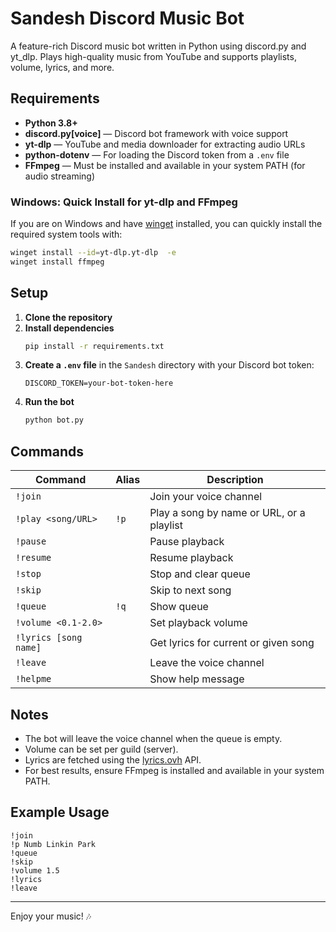 # Sandesh Discord Music Bot

A feature-rich Discord music bot written in Python using discord.py and yt_dlp. Plays high-quality music from YouTube and supports playlists, volume, lyrics, and more.

## Requirements
- **Python 3.8+**
- **discord.py[voice]** — Discord bot framework with voice support
- **yt-dlp** — YouTube and media downloader for extracting audio URLs
- **python-dotenv** — For loading the Discord token from a `.env` file
- **FFmpeg** — Must be installed and available in your system PATH (for audio streaming)

### Windows: Quick Install for yt-dlp and FFmpeg
If you are on Windows and have [winget](https://learn.microsoft.com/en-us/windows/package-manager/winget/) installed, you can quickly install the required system tools with:
```sh
winget install --id=yt-dlp.yt-dlp  -e
winget install ffmpeg
```

## Setup
1. **Clone the repository**
2. **Install dependencies**
   ```sh
   pip install -r requirements.txt
   ```
3. **Create a `.env` file** in the `Sandesh` directory with your Discord bot token:
   ```env
   DISCORD_TOKEN=your-bot-token-here
   ```
4. **Run the bot**
   ```sh
   python bot.py
   ```

## Commands
| Command                | Alias | Description                                      |
|------------------------|-------|--------------------------------------------------|
| `!join`                |       | Join your voice channel                          |
| `!play <song/URL>`     | `!p`  | Play a song by name or URL, or a playlist        |
| `!pause`               |       | Pause playback                                   |
| `!resume`              |       | Resume playback                                  |
| `!stop`                |       | Stop and clear queue                             |
| `!skip`                |       | Skip to next song                                |
| `!queue`               | `!q`  | Show queue                                       |
| `!volume <0.1-2.0>`    |       | Set playback volume                              |
| `!lyrics [song name]`  |       | Get lyrics for current or given song             |
| `!leave`               |       | Leave the voice channel                          |
| `!helpme`              |       | Show help message                                |

## Notes
- The bot will leave the voice channel when the queue is empty.
- Volume can be set per guild (server).
- Lyrics are fetched using the [lyrics.ovh](https://lyrics.ovh/) API.
- For best results, ensure FFmpeg is installed and available in your system PATH.

## Example Usage
```
!join
!p Numb Linkin Park
!queue
!skip
!volume 1.5
!lyrics
!leave
```

---

Enjoy your music! 🎶 